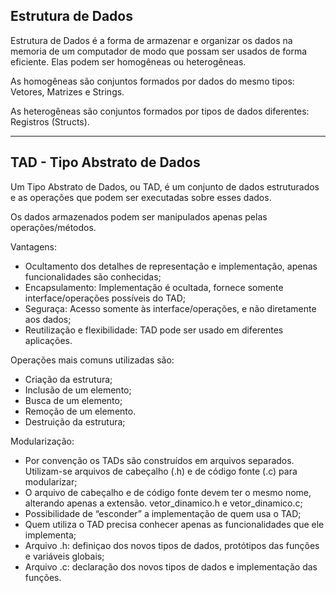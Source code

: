 ## Estrutura de Dados

Estrutura de Dados é a forma de armazenar e organizar os dados na memoria de um computador de modo que possam ser usados de forma eficiente. Elas podem ser
homogêneas ou heterogêneas.

As homogêneas são conjuntos formados por dados do mesmo tipos: Vetores, Matrizes e Strings.

As heterogêneas são conjuntos formados por tipos de dados diferentes: Registros (Structs).

---

## TAD - Tipo Abstrato de Dados

Um Tipo Abstrato de Dados, ou TAD, é um conjunto de dados estruturados e as operações que podem ser executadas sobre esses dados.

Os dados armazenados podem ser manipulados apenas pelas operações/métodos. 

Vantagens: 
- Ocultamento dos detalhes de representação e implementação, apenas funcionalidades são conhecidas;
- Encapsulamento: Implementação é ocultada, fornece somente interface/operações possíveis do TAD;
- Seguraça: Acesso somente às interface/operações, e não diretamente aos dados;
- Reutilização e flexibilidade: TAD pode ser usado em diferentes aplicações.

Operações mais comuns utilizadas são:
- Criação da estrutura;
- Inclusão de um elemento;
- Busca de um elemento;
- Remoção de um elemento.
- Destruição da estrutura;

Modularização: 
- Por convenção os TADs são construídos em arquivos separados. Utilizam-se arquivos de cabeçalho (.h) e de código fonte (.c) para modularizar; 
- O arquivo de cabeçalho e de código fonte devem ter o mesmo nome, alterando apenas a extensão. vetor_dinamico.h e vetor_dinamico.c;
- Possibilidade de “esconder” a implementação de quem usa o TAD;
- Quem utiliza o TAD precisa conhecer apenas as funcionalidades que ele implementa; 
- Arquivo .h: definiçao dos novos tipos de dados, protótipos das funções e variáveis globais;
- Arquivo .c: declaração dos novos tipos de dados e implementação das funções.


<!-- ### Padrões Criacionais

#### - Factory Method -->
